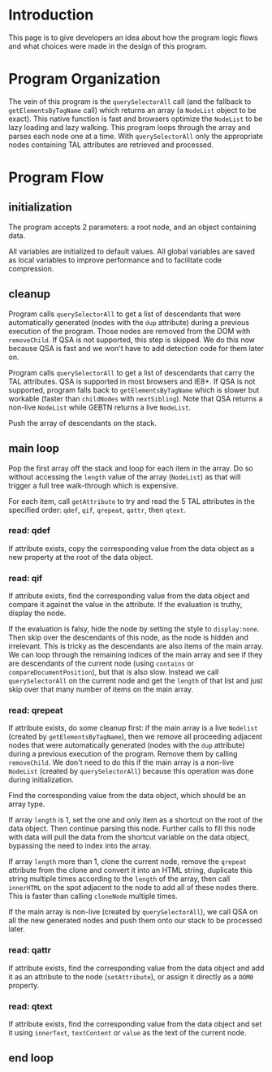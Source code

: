 # Introduction #
This page is to give developers an idea about how the program logic flows and what choices were made in the design of this program.

# Program Organization #
The vein of this program is the `querySelectorAll` call (and the fallback to `getElementsByTagName` call) which returns an array (a `NodeList` object to be exact). This native function is fast and browsers optimize the `NodeList` to be lazy loading and lazy walking. This program loops through the array and parses each node one at a time. With `querySelectorAll` only the appropriate nodes containing TAL attributes are retrieved and processed.

# Program Flow #
## initialization ##
The program accepts 2 parameters: a root node, and an object containing data.

All variables are initialized to default values. All global variables are saved as local variables to improve performance and to facilitate code compression.

## cleanup ##
Program calls `querySelectorAll` to get a list of descendants that were automatically generated (nodes with the `dup` attribute) during a previous execution of the program. Those nodes are removed from the DOM with `removeChild`. If QSA is not supported, this step is skipped. We do this now because QSA is fast and we won't have to add detection code for them later on.

Program calls `querySelectorAll` to get a list of descendants that carry the TAL attributes. QSA is supported in most browsers and IE8+. If QSA is not supported, program falls back to `getElementsByTagName` which is slower but workable (faster than `childNodes` with `nextSibling`). Note that QSA returns a non-live `NodeList` while GEBTN returns a live `NodeList`.

Push the array of descendants on the stack.

## main loop ##

Pop the first array off the stack and loop for each item in the array. Do so without accessing the `length` value of the array (`NodeList`) as that will trigger a full tree walk-through which is expensive.

For each item, call `getAttribute` to try and read the 5 TAL attributes in the specified order: `qdef`, `qif`, `qrepeat`, `qattr`, then `qtext`.

### read: qdef ###
If attribute exists, copy the corresponding value from the data object as a new property at the root of the data object.

### read: qif ###
If attribute exists, find the corresponding value from the data object and compare it against the value in the attribute. If the evaluation is truthy, display the node.

If the evaluation is falsy, hide the node by setting the style to `display:none`. Then skip over the descendants of this node, as the node is hidden and irrelevant. This is tricky as the descendants are also items of the main array. We can loop through the remaining indices of the main array and see if they are descendants of the current node (using `contains` or `compareDocumentPosition`), but that is also slow. Instead we call `querySelectorAll` on the current node and get the `length` of that list and just skip over that many number of items on the main array.

### read: qrepeat ###
If attribute exists, do some cleanup first: if the main array is a live `Nodelist` (created by `getElementsByTagName`), then we remove all proceeding adjacent nodes that were automatically generated (nodes with the `dup` attribute) during a previous execution of the program. Remove them by calling `removeChild`. We don't need to do this if the main array is a non-live `NodeList` (created by `querySelectorAll`) because this operation was done during initialization.

Find the corresponding value from the data object, which should be an array type.

If array `length` is 1, set the one and only item as a shortcut on the root of the data object. Then continue parsing this node. Further calls to fill this node with data will pull the data from the shortcut variable on the data object, bypassing the need to index into the array.

If array `length` more than 1, clone the current node, remove the `qrepeat` attribute from the clone and convert it into an HTML string, duplicate this string multiple times according to the `length` of the array, then call `innerHTML` on the spot adjacent to the node to add all of these nodes there. This is faster than calling `cloneNode` multiple times.

If the main array is non-live (created by `querySelectorAll`), we call QSA on all the new generated nodes and push them onto our stack to be processed later.

### read: qattr ###
If attribute exists, find the corresponding value from the data object and add it as an attribute to the node (`setAttribute`), or assign it directly as a `DOM0` property.

### read: qtext ###
If attribute exists, find the corresponding value from the data object and set it using `innerText`, `textContent` or `value` as the text of the current node.

## end loop ##